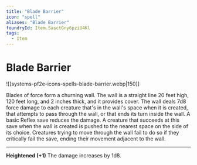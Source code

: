 ```yaml
---
title: "Blade Barrier"
icon: "spell"
aliases: "Blade Barrier"
foundryId: Item.SasctGny6pziU4Kl
tags:
  - Item
---
```


# Blade Barrier
![[systems-pf2e-icons-spells-blade-barrier.webp|150]]

Blades of force form a churning wall. The wall is a straight line 20 feet high, 120 feet long, and 2 inches thick, and it provides cover. The wall deals 7d8 force damage to each creature that's in the wall's space when it is created, that attempts to pass through the wall, or that ends its turn inside the wall. A basic Reflex save reduces the damage. A creature that succeeds at this save when the wall is created is pushed to the nearest space on the side of its choice. Creatures trying to move through the wall fail to do so if they critically fail the save, ending their movement adjacent to the wall.

* * *

**Heightened (+1)** The damage increases by 1d8.
